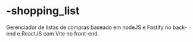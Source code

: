 # -shopping_list
Gerenciador de listas de compras baseado em nodeJS e Fastify no back-end e ReactJS com Vite no front-end.
